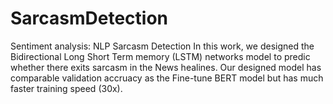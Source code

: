 # SarcasmDetection
Sentiment analysis: NLP Sarcasm Detection
In this work, we designed the Bidirectional Long Short Term memory (LSTM) networks model to predic whether there exits sarcasm in the News healines. Our designed model has comparable validation accruacy as the Fine-tune BERT model but has much faster training speed (30x).
